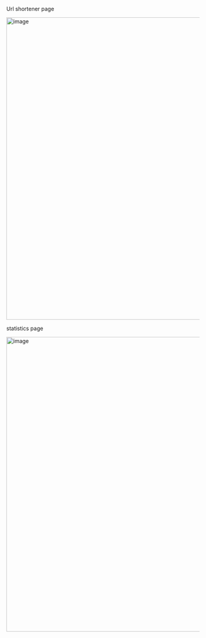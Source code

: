 
Url shortener page

<img width="1877" height="790" alt="image" src="https://github.com/user-attachments/assets/e15cfb91-9d11-44b8-b29f-f069c245f9d7" />

statistics page

<img width="1874" height="770" alt="image" src="https://github.com/user-attachments/assets/faf70031-a82f-4c54-bb13-0a0129631b9c" />

